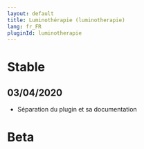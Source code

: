 ```yaml
---
layout: default
title: Luminothérapie (luminotherapie)
lang: fr_FR
pluginId: luminotherapie
---
```


# Stable

## 03/04/2020

* Séparation du plugin et sa documentation

# Beta

